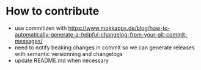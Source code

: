 # How to contribute

- use commitizen
  with https://www.mokkapps.de/blog/how-to-automatically-generate-a-helpful-changelog-from-your-git-commit-messages/
- need to notify beaking changes in commit so we can generate releases with semantic versionning and changelogs
- update README.md when necessary
